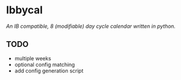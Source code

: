 # Ibbycal

_An IB compatible, 8 (modifiable) day cycle calendar written in python._

## TODO
- multiple weeks
- optional config matching
- add config generation script
